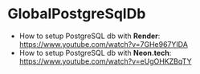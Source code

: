 # GlobalPostgreSqlDb

- How to setup PostgreSQL db with **Render**: https://www.youtube.com/watch?v=7GHe967YIDA
- How to setup PostgreSQL db with **Neon.tech**: https://www.youtube.com/watch?v=eUgOHKZBqTY

